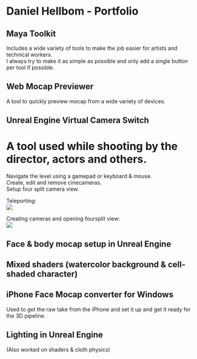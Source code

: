 # Daniel Hellbom - Portfolio

## Maya Toolkit
Includes a wide variety of tools to make the job easier for artists and technical workers. <br />
I always try to make it as simple as possible and only add a single button per tool if possible. <br />

## Web Mocap Previewer 
A tool to quickly preview mocap from a wide variety of devices. <br />

## Unreal Engine Virtual Camera Switch 
# A tool used while shooting by the director, actors and others. <br />
Navigate the level using a gamepad or keyboard & mouse.<br />
Create, edit and remove cinecameras.<br />
Setup four split camera view.<br />

Teleporting:<br />
![](gifs/VMS_Teleport.gif)

Creating cameras and opening foursplit view:<br />
![](gifs/VMS_CreateCameras.gif)

## Face & body mocap setup in Unreal Engine 

## Mixed shaders (watercolor background & cell-shaded character) 

## iPhone Face Mocap converter for Windows
Used to get the raw take from the iPhone and set it up and get it ready for the 3D pipeline.  <br />

## Lighting in Unreal Engine
(Also worked on shaders & cloth physics) 
